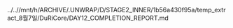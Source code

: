 ../..//mnt/h/ARCHIVE/.UNWRAP/D/STAGE2_INNER/1b56a430f95a/temp_extract_8월7일/DuRiCore/DAY12_COMPLETION_REPORT.md
